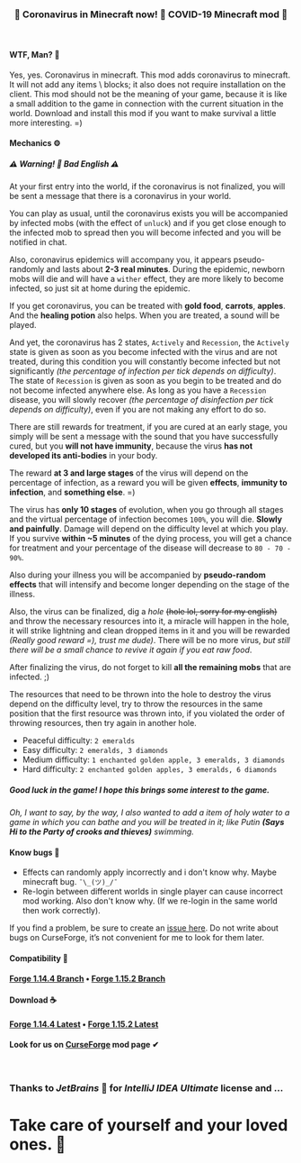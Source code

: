 <h3 align="center">🦠 Coronavirus in Minecraft now! 🦠 COVID-19 Minecraft mod 🦠</h4>

<br/>

#### WTF, Man? 🤨

Yes, yes. Coronavirus in minecraft. This mod adds coronavirus to minecraft. It will not add any items \ blocks; it also does not require installation on the client. This mod should not be the meaning of your game, because it is like a small addition to the game in connection with the current situation in the world. Download and install this mod if you want to make survival a little more interesting. =)

#### Mechanics ⚙

##### ⚠ Warning! 🚧 Bad English ⚠

At your first entry into the world, if the coronavirus is not finalized, you will be sent a message that there is a coronavirus in your world.

You can play as usual, until the coronavirus exists you will be accompanied by infected mobs (with the effect of `unluck`) and if you get close enough to the infected mob to spread then you will become infected and you will be notified in chat.

Also, coronavirus epidemics will accompany you, it appears pseudo-randomly and lasts about **2-3 real minutes**. During the epidemic, newborn mobs will die and will have a `wither` effect, they are more likely to become infected, so just sit at home during the epidemic.

If you get coronavirus, you can be treated with **gold food**, **carrots**, **apples**. And the **healing potion** also helps. When you are treated, a sound will be played.

And yet, the coronavirus has 2 states, `Actively` and `Recession`, the `Actively` state is given as soon as you become infected with the virus and are not treated, during this condition you will constantly become infected but not significantly *(the percentage of infection per tick depends on difficulty)*. The state of `Recession` is given as soon as you begin to be treated and do not become infected anywhere else. As long as you have a `Recession` disease, you will slowly recover *(the percentage of disinfection per tick depends on difficulty)*, even if you are not making any effort to do so.

There are still rewards for treatment, if you are cured at an early stage, you simply will be sent a message with the sound that you have successfully cured, but you **will not have immunity**, because the virus **has not developed its anti-bodies** in your body.

The reward **at 3 and large stages** of the virus will depend on the percentage of infection, as a reward you will be given **effects**, **immunity to infection**, and **something else**. =)

The virus has **only 10 stages** of evolution, when you go through all stages and the virtual percentage of infection becomes `100%`, you will die. **Slowly and painfully**. Damage will depend on the difficulty level at which you play. If you survive **within ~5 minutes** of the dying process, you will get a chance for treatment and your percentage of the disease will decrease to `80 - 70 - 90%`.

Also during your illness you will be accompanied by **pseudo-random effects** that will intensify and become longer depending on the stage of the illness.

Also, the virus can be finalized, dig a *hole* ~~(hole lol, sorry for my english)~~ and throw the necessary resources into it, a miracle will happen in the hole, it will strike lightning and clean dropped items in it and you will be rewarded *(Really good reward =), trust me dude)*. There will be no more virus, *but still there will be a small chance to revive it again if you eat raw food*.

After finalizing the virus, do not forget to kill **all the remaining mobs** that are infected. ;)

The resources that need to be thrown into the hole to destroy the virus depend on the difficulty level, try to throw the resources in the same position that the first resource was thrown into, if you violated the order of throwing resources, then try again in another hole.

- Peaceful difficulty: `2 emeralds`
- Easy difficulty: `2 emeralds, 3 diamonds`
- Medium difficulty: `1 enchanted golden apple, 3 emeralds, 3 diamonds`
- Hard difficulty: `2 enchanted golden apples, 3 emeralds, 6 diamonds`

##### Good luck in the game! I hope this brings some interest to the game.

*Oh, I want to say, by the way, I also wanted to add a item of holy water to a game in which you can bathe and you will be treated in it; like Putin **(Says Hi to the Party of crooks and thieves)** swimming.*

#### Know bugs 🐛

- Effects can randomly apply incorrectly and i don't know why. Maybe minecraft bug. `¯\_(ツ)_/¯`
- Re-login between different worlds in single player can cause incorrect mod working. Also don't know why. (If we re-login in the same world then work correctly).

If you find a problem, be sure to create an [issue here](https://github.com/MairwunNx/COVID-19-Mod/issues/new). Do not write about bugs on CurseForge, it’s not convenient for me to look for them later.

#### Compatibility 🧐

#### [Forge 1.14.4 Branch](https://github.com/MairwunNx/COVID-19-Mod/tree/FORGE-1.14.4) • [Forge 1.15.2 Branch](https://github.com/MairwunNx/COVID-19-Mod/tree/FORGE-1.15.2)

#### Download ☕
#### [Forge 1.14.4 Latest](https://github.com/MairwunNx/COVID-19-Mod/releases/download/1.0.0-RC.3%2BMC-1.14.4/COVID-19-1.0.0-RC.3+MC-1.14.4.jar) • [Forge 1.15.2 Latest](https://github.com/MairwunNx/COVID-19-Mod/tree/FORGE-1.15.2)

#### Look for us on [CurseForge]() mod page ✔

<br/>

### Thanks to *JetBrains* 🥰 for *IntelliJ IDEA Ultimate* license and ...

# Take care of yourself and your loved ones. 💖
